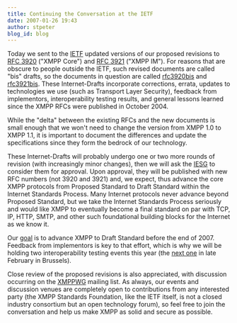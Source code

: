 ```yaml
---
title: Continuing the Conversation at the IETF
date: 2007-01-26 19:43
author: stpeter
blog_id: blog
---
```


Today we sent to the [IETF](http://www.ietf.org/) updated versions of our proposed revisions to [RFC 3920](http://www.ietf.org/rfc/rfc3920.txt) ("XMPP Core") and [RFC 3921](http://www.ietf.org/rfc/rfc3921.txt) ("XMPP IM"). For reasons that are obscure to people outside the IETF, such revised documents are called "bis" drafts, so the documents in question are called [rfc3920bis](http://www.xmpp.org/internet-drafts/draft-saintandre-rfc3920bis-01.html) and [rfc3921bis](http://www.xmpp.org/internet-drafts/draft-saintandre-rfc3921bis-01.html). These Internet-Drafts incorporate corrections, errata, updates to technologies we use (such as Transport Layer Security), feedback from implementors, interoperability testing results, and general lessons learned since the XMPP RFCs were published in October 2004.

While the "delta" between the existing RFCs and the new documents is small enough that we won't need to change the version from XMPP 1.0 to XMPP 1.1, it is important to document the differences and update the specifications since they form the bedrock of our technology.

These Internet-Drafts will probably undergo one or two more rounds of revision (with increasingly minor changes), then we will ask the [IESG](http://www.ietf.org/iesg/) to consider them for approval. Upon approval, they will be published with new RFC numbers (not 3920 and 3921) and, we expect, thus advance the core XMPP protocols from Proposed Standard to Draft Standard within the Internet Standards Process. Many Internet protocols never advance beyond Proposed Standard, but we take the Internet Standards Process seriously and would like XMPP to eventually become a final standard on par with TCP, IP, HTTP, SMTP, and other such foundational building blocks for the Internet as we know it.

Our [goal](http://www.xmpp.org/xsf/roadmap.shtml) is to advance XMPP to Draft Standard before the end of 2007. Feedback from implementors is key to that effort, which is why we will be holding two interoperability testing events this year (the [next one](http://wiki.jabber.org/index.php/Interop_Event') in late February in Brussels).

Close review of the proposed revisions is also appreciated, with discussion occurring on the [XMPPWG](http://mail.jabber.org/mailman/listinfo/xmppwg/) mailing list. As always, our events and discussion venues are completely open to contributions from any interested party (the XMPP Standards Foundation, like the IETF itself, is not a closed industry consortium but an open technology forum), so feel free to join the conversation and help us make XMPP as solid and secure as possible.
